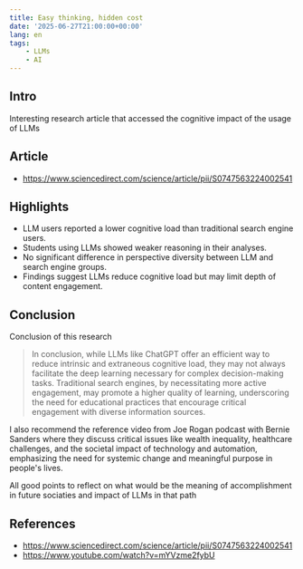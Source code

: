 ```yaml
---
title: Easy thinking, hidden cost
date: '2025-06-27T21:00:00+00:00'
lang: en
tags:
    - LLMs
    - AI
---
```

## Intro

Interesting research article that accessed the cognitive impact of the usage of LLMs

## Article

* <https://www.sciencedirect.com/science/article/pii/S0747563224002541>

## Highlights

* LLM users reported a lower cognitive load than traditional search engine users.
* Students using LLMs showed weaker reasoning in their analyses.
* No significant difference in perspective diversity between LLM and search engine groups.
* Findings suggest LLMs reduce cognitive load but may limit depth of content engagement.

## Conclusion

Conclusion of this research

> In conclusion, while LLMs like ChatGPT offer an efficient way to reduce intrinsic and extraneous cognitive load, they may not always facilitate the deep learning necessary for complex decision-making tasks. Traditional search engines, by necessitating more active engagement, may promote a higher quality of learning, underscoring the need for educational practices that encourage critical engagement with diverse information sources.

I also recommend the reference video from  Joe Rogan podcast with Bernie Sanders where they discuss critical issues like wealth inequality, healthcare challenges, and the societal impact of technology and automation, emphasizing the need for systemic change and meaningful purpose in people's lives.

All good points to reflect on what would be the meaning of accomplishment in future sociaties and impact of LLMs in that path

## References

* <https://www.sciencedirect.com/science/article/pii/S0747563224002541>
* <https://www.youtube.com/watch?v=mYVzme2fybU>
